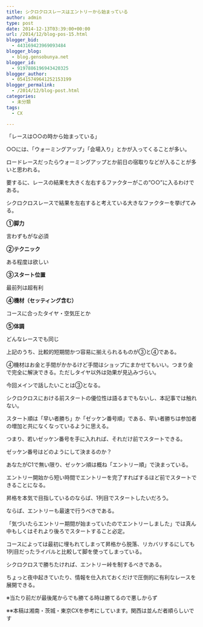 ```yaml
---
title: シクロクロスレースはエントリーから始まっている
author: admin
type: post
date: 2014-12-13T03:39:00+00:00
url: /2014/12/blog-pos-15.html
blogger_bid:
  - 443169423969093484
blogger_blog:
  - blog.gensobunya.net
blogger_id:
  - 9197886196943420325
blogger_author:
  - 05415749641252153199
blogger_permalink:
  - /2014/12/blog-post.html
categories:
  - 未分類
tags:
  - CX

---
```

「レースは○○の時から始まっている」

○○には、「ウォーミングアップ」「会場入り」とかが入ってくることが多い。
  
ロードレースだったらウォーミングアップとか前日の宿取りなどが入ることが多いと思われる。
  
要するに、レースの結果を大きく左右するファクターがこの”○○”に入るわけである。

シクロクロスレースで結果を左右すると考えている大きなファクターを挙げてみる。

**①脚力**
  
言わずもがな必須

**②テクニック**
  
ある程度は欲しい

**③スタート位置**
  
最前列は超有利

**④機材（セッティング含む）**
  
コースに合ったタイヤ・空気圧とか

**⑤体調**
  
どんなレースでも同じ

上記のうち、比較的短期間かつ容易に揃えられるものが③と④である。
  
④機材はお金と手間がかかるけど手間はショップにまかせてもいい。つまり金で完全に解決できる。ただしタイヤ以外は効果が見込みづらい。

今回メインで話したいことは③となる。
  
シクロクロスにおける前スタートの優位性は語るまでもないし、本記事では触れない。

スタート順は「早い者勝ち」か「ゼッケン番号順」である、早い者勝ちは参加者の増加と共になくなっているように思える。

つまり、若いゼッケン番号を手に入れれば、それだけ前でスタートできる。
  
ゼッケン番号はどのようにして決まるのか？

あなたがC1で無い限り、ゼッケン順は概ね「エントリー順」で決まっている。
  
エントリー開始から短い時間でエントリーを完了すればするほど前でスタートできることになる。

昇格を本気で目指しているのならば、1列目でスタートしたいだろう。
  
ならば、エントリーも最速で行うべきである。
  
「気づいたらエントリー期間が始まっていたのでエントリーしました」では真ん中もしくはそれより後ろでスタートすること必定。

コースによっては最初に埋もれてしまって昇格から脱落、リカバリするにしても1列目だったライバルと比較して脚を使ってしまっている。

シクロクロスで勝ちたければ、エントリー峠を制するべきである。
  
ちょっと夜中起きていたり、情報を仕入れておくだけで圧倒的に有利なレースを展開できる。

※当たり前だが最後尾からでも勝てる時は勝てるので悪しからず
  
※※本稿は湘南・茨城・東京CXを参考にしています。関西は並んだ者順らしいです



<!-- WP QUADS Content Ad Plugin v. 1.6.0 -->

<div class="quads-location quads-ad1" id="quads-ad1" style="float:none;margin:0px;">
  <!-- gensou-cycle_banner2_AdSense3_1x1_as -->
  
  <ins class="adsbygoogle"
     style="display:block"
     data-ad-client="ca-pub-0056151430743709"
     data-ad-slot="4152578227"
     data-ad-format="auto"></ins>
</div>